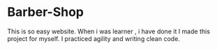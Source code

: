 # Barber-Shop
This is so easy website. When i was learner , i have done it
I made this project for myself. I practiced agility and writing clean code.